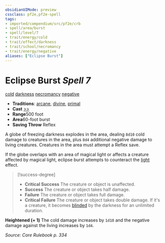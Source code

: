 ```yaml
---
obsidianUIMode: preview
cssclass: pf2e,pf2e-spell
tags:
- imported/compendium/src/pf2e/crb
- spell/area/burst
- spell/level/7
- trait/energy/cold
- trait/effect/darkness
- trait/school/necromancy
- trait/energy/negative
aliases: ["Eclipse Burst"]
---
```

# Eclipse Burst *Spell 7*   
[cold](cold.md)  [darkness](rules/traits/darkness.md)  [necromancy](necromancy.md)  [negative](negative.md)  

- **Traditions**: [arcane](arcane.md), [divine](divine.md), [primal](primal.md)
- **Cast** [>>](chapter-9-playing-the-game.md#Actions "Two-Action") 
- **Range**500 foot
- **Area**60-foot burst
- **Saving Throw** Reflex

A globe of freezing darkness explodes in the area, dealing `8d10` cold damage to creatures in the area, plus `8d4` additional negative damage to living creatures. Creatures in the area must attempt a Reflex save.

If the globe overlaps with an area of magical light or affects a creature affected by magical light, eclipse burst attempts to counteract the [light](rules/traits/light.md) effect.

> [!success-degree] 
> - **Critical Success** The creature or object is unaffected.
> - **Success** The creature or object takes half damage.
> - **Failure** The creature or object takes full damage.
> - **Critical Failure** The creature or object takes double damage. If it's a creature, it becomes [blinded](conditions.md#Blinded) by the darkness for an unlimited duration.

**Heightened (+ 1)** The cold damage increases by `1d10` and the negative damage against the living increases by `1d4`.

*Source: Core Rulebook p. 334*